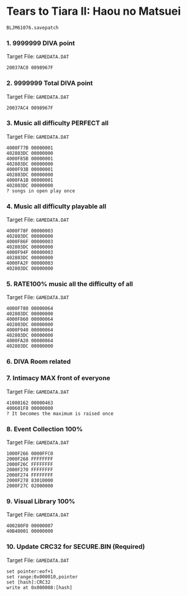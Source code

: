 #  Tears to Tiara II: Haou no Matsuei 

`BLJM61076.savepatch`

### 1. 9999999 DIVA point

Target File: `GAMEDATA.DAT`

```
20037AC0 0098967F
```

### 2. 9999999 Total DIVA point

Target File: `GAMEDATA.DAT`

```
20037AC4 0098967F
```

### 3. Music all difficulty PERFECT all

Target File: `GAMEDATA.DAT`

```
4000F77B 00000001
402803DC 00000000
4000F85B 00000001
402803DC 00000000
4000F93B 00000001
402803DC 00000000
4000FA1B 00000001
402803DC 00000000
? songs in open play once
```

### 4. Music all difficulty playable all

Target File: `GAMEDATA.DAT`

```
4000F78F 00000003
402803DC 00000000
4000F86F 00000003
402803DC 00000000
4000F94F 00000003
402803DC 00000000
4000FA2F 00000003
402803DC 00000000
```

### 5. RATE100% music all the difficulty of all

Target File: `GAMEDATA.DAT`

```
4000F780 00000064
402803DC 00000000
4000F860 00000064
402803DC 00000000
4000F940 00000064
402803DC 00000000
4000FA20 00000064
402803DC 00000000
```

### 6. DIVA Room related
### 7. Intimacy MAX front of everyone

Target File: `GAMEDATA.DAT`

```
41000162 00000463
400601F8 00000000
? It becomes the maximum is raised once
```

### 8. Event Collection 100%

Target File: `GAMEDATA.DAT`

```
1000F266 0000FFC0
2000F268 FFFFFFFF
2000F26C FFFFFFFF
2000F270 FFFFFFFF
2000F274 FFFFFFFF
2000F278 83010000
2000F27C 02000000
```

### 9. Visual Library 100%

Target File: `GAMEDATA.DAT`

```
400280F0 00000007
40B40001 00000000
```

### 10. Update CRC32 for SECURE.BIN (Required)

Target File: `GAMEDATA.DAT`

```
set pointer:eof+1
set range:0x000010,pointer
set [hash]:CRC32
write at 0x000008:[hash]
```

